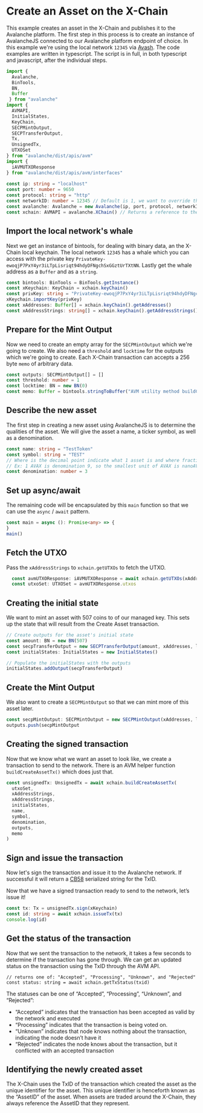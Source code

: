 # Create an Asset on the X-Chain

This example creates an asset in the X-Chain and publishes it to the Avalanche platform. The first step in this process is to create an instance of AvalancheJS connected to our Avalanche platform endpoint of choice. In this example we're using the local network `12345` via [Avash](../avash). The code examples are written in typescript. The script is in full, in both typescript and javascript, after the individual steps.

```ts
import { 
  Avalanche,
  BinTools,
  BN,
  Buffer
 } from "avalanche"
import { 
  AVMAPI, 
  InitialStates, 
  KeyChain,
  SECPMintOutput, 
  SECPTransferOutput, 
  Tx,
  UnsignedTx,
  UTXOSet
} from "avalanche/dist/apis/avm"
import { 
  iAVMUTXOResponse 
} from "avalanche/dist/apis/avm/interfaces"
      
const ip: string = "localhost"
const port: number = 9650
const protocol: string = "http"
const networkID: number = 12345 // Default is 1, we want to override that for our local network
const avalanche: Avalanche = new Avalanche(ip, port, protocol, networkID)
const xchain: AVMAPI = avalanche.XChain() // Returns a reference to the X-Chain used by AvalancheJS
```

## Import the local network's whale

Next we get an instance of bintools, for dealing with binary data, an the X-Chain local keychain. The local network `12345` has a whale which you can access with the private key `PrivateKey-ewoqjP7PxY4yr3iLTpLisriqt94hdyDFNgchSxGGztUrTXtNN`. Lastly get the whale address as a `Buffer` and as a `string`.

```ts
const bintools: BinTools = BinTools.getInstance()
const xKeychain: KeyChain = xchain.keyChain()
const privKey: string = "PrivateKey-ewoqjP7PxY4yr3iLTpLisriqt94hdyDFNgchSxGGztUrTXtNN"
xKeychain.importKey(privKey)
const xAddresses: Buffer[] = xchain.keyChain().getAddresses()
const xAddressStrings: string[] = xchain.keyChain().getAddressStrings()
```

## Prepare for the Mint Output

Now we need to create an empty array for the `SECPMintOutput` which we're going to create. We also need a `threshold` and `locktime` for the outputs which we're going to create. Each X-Chain transaction can accepts a 256 byte `memo` of arbitrary data.

```ts
const outputs: SECPMintOutput[] = []
const threshold: number = 1
const locktime: BN = new BN(0)
const memo: Buffer = bintools.stringToBuffer("AVM utility method buildCreateAssetTx to create an ANT")
```

## Describe the new asset

The first step in creating a new asset using AvalancheJS is to determine the qualities of the asset. We will give the asset a name, a ticker symbol, as well as a denomination.

```ts
const name: string = "TestToken"
const symbol: string = "TEST"
// Where is the decimal point indicate what 1 asset is and where fractional assets begin
// Ex: 1 AVAX is denomination 9, so the smallest unit of AVAX is nanoAVAX (nAVAX) at 10^-9 AVAX
const denomination: number = 3
```

## Set up async/await

The remaining code will be encapsulated by this `main` function so that we can use the `async` / `await` pattern.

```ts
const main = async (): Promise<any> => {
}
main()
```

## Fetch the UTXO

Pass the `xAddressStrings` to `xchain.getUTXOs` to fetch the UTXO.

```ts
  const avmUTXOResponse: iAVMUTXOResponse = await xchain.getUTXOs(xAddressStrings)
  const utxoSet: UTXOSet = avmUTXOResponse.utxos
```

## Creating the initial state

We want to mint an asset with 507 coins to of our managed key. This sets up the state that will result from the Create Asset transaction.

```ts
// Create outputs for the asset's initial state
const amount: BN = new BN(507)
const secpTransferOutput = new SECPTransferOutput(amount, xAddresses, locktime, threshold)
const initialStates: InitialStates = new InitialStates()

// Populate the initialStates with the outputs
initialStates.addOutput(secpTransferOutput)
```

## Create the Mint Output

We also want to create a `SECPMintOutput` so that we can mint more of this asset later.

```ts
const secpMintOutput: SECPMintOutput = new SECPMintOutput(xAddresses, locktime, threshold)
outputs.push(secpMintOutput
```

## Creating the signed transaction

Now that we know what we want an asset to look like, we create a transaction to send to the network. There is an AVM helper function `buildCreateAssetTx()` which does just that.

```ts
const unsignedTx: UnsignedTx = await xchain.buildCreateAssetTx(
  utxoSet,
  xAddressStrings,
  xAddressStrings,
  initialStates,
  name,
  symbol,
  denomination,
  outputs,
  memo
)
```

## Sign and issue the transaction

Now let's sign the transaction and issue it to the Avalanche network. If successful it will return a [CB58](http://support.avalabs.org/en/articles/4587395-what-is-cb58) serialized string for the TxID.

Now that we have a signed transaction ready to send to the network, let’s issue it!

```ts
const tx: Tx = unsignedTx.sign(xKeychain)
const id: string = await xchain.issueTx(tx)
console.log(id)
```

## Get the status of the transaction <a id="get-the-status-of-the-transaction"></a>

Now that we sent the transaction to the network, it takes a few seconds to determine if the transaction has gone through. We can get an updated status on the transaction using the TxID through the AVM API.

```text
// returns one of: "Accepted", "Processing", "Unknown", and "Rejected"
const status: string = await xchain.getTxStatus(txid)
```

The statuses can be one of “Accepted”, “Processing”, “Unknown”, and “Rejected”:

* “Accepted” indicates that the transaction has been accepted as valid by the network and executed
* “Processing” indicates that the transaction is being voted on.
* “Unknown” indicates that node knows nothing about the transaction, indicating the node doesn’t have it
* “Rejected” indicates the node knows about the transaction, but it conflicted with an accepted transaction

## Identifying the newly created asset <a id="identifying-the-newly-created-asset"></a>

The X-Chain uses the TxID of the transaction which created the asset as the unique identifier for the asset. This unique identifier is henceforth known as the “AssetID” of the asset. When assets are traded around the X-Chain, they always reference the AssetID that they represent.

